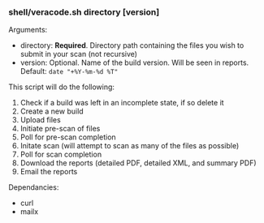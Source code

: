 ### shell/veracode.sh directory [version]
Arguments:
* directory: **Required**. Directory path containing the files you wish to submit in your scan (not recursive)
* version: Optional. Name of the build version. Will be seen in reports. Default: `date "+%Y-%m-%d %T"`

This script will do the following:

1. Check if a build was left in an incomplete state, if so delete it
2. Create a new build
3. Upload files
4. Initiate pre-scan of files
5. Poll for pre-scan completion
6. Initate scan (will attempt to scan as many of the files as possible)
7. Poll for scan completion
8. Download the reports (detailed PDF, detailed XML, and summary PDF)
9. Email the reports

Dependancies:
* curl
* mailx
